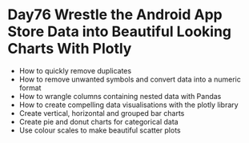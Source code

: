 # Day76 Wrestle the Android App Store Data into Beautiful Looking Charts With Plotly

- How to quickly remove duplicates
- How to remove unwanted symbols and convert data into a numeric format
- How to wrangle columns containing nested data with Pandas
- How to create compelling data visualisations with the plotly library
- Create vertical, horizontal and grouped bar charts
- Create pie and donut charts for categorical data
- Use colour scales to make beautiful scatter plots